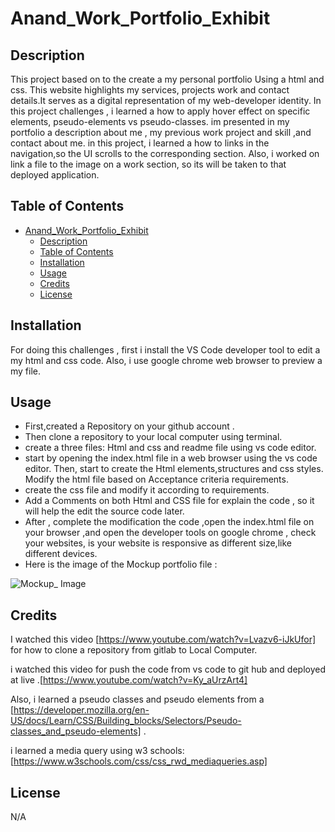 

# Anand_Work_Portfolio_Exhibit


## Description 
This project based on to the  create a my personal portfolio Using a html and css. This website highlights my services, projects work and contact details.It serves as a digital representation of my web-developer  identity. In this project challenges , i learned a how to apply hover effect on specific elements, pseudo-elements vs pseudo-classes.  im presented in my portfolio a description about me , my previous work project and skill ,and contact about me. in this project, i learned a how to links in the navigation,so the UI scrolls to the corresponding section. Also, i worked on link a file to the image on a work section, so its will be  taken to that deployed application. 


## Table of Contents


- [Anand\_Work\_Portfolio\_Exhibit](#anand_work_portfolio_exhibit)
  - [Description](#description)
  - [Table of Contents](#table-of-contents)
  - [Installation](#installation)
  - [Usage](#usage)
  - [Credits](#credits)
  - [License](#license)


## Installation

For doing this challenges , first i install the VS Code  developer tool to  edit a my html and css code. Also, i use google chrome web browser to   preview a  my file.     

## Usage


 
 * First,created a Repository on  your github account . 
 * Then  clone  a repository to  your  local computer using terminal. 
 *  create a three files: Html and css and readme file using vs code editor.   
 * start by opening the index.html file in a web browser using the vs code editor. Then, start to create the Html elements,structures and  css styles.  Modify the html file  based on Acceptance criteria requirements.
 *  create  the css file and modify it according to requirements. 
 * Add a Comments on both Html and CSS file for explain the code , so it will help the edit the source code later.
 *  After , complete the modification the code ,open the index.html file on your browser ,and  open the developer tools on google chrome , check your websites, is  your website is  responsive as different size,like different devices. 
 * Here is  the image of the  Mockup portfolio file :

![ Mockup_ Image](Assets/Images/02-advanced-css-homework-demo.gif)


## Credits
 I watched this video  [https://www.youtube.com/watch?v=Lvazv6-iJkUfor]  for how to clone a repository  from gitlab to Local Computer. 

 i watched this video for push the code from vs code to git hub and deployed at live .[https://www.youtube.com/watch?v=Ky_aUrzArt4]

 Also, i learned a pseudo classes and pseudo elements  from a [https://developer.mozilla.org/en-US/docs/Learn/CSS/Building_blocks/Selectors/Pseudo-classes_and_pseudo-elements] .

 i learned a media query using w3 schools:[https://www.w3schools.com/css/css_rwd_mediaqueries.asp]


## License

N/A